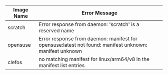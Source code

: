 | Image Name | Error Message                                                                                          |
| ---------- | ------------------------------------------------------------------------------------------------------ |
| scratch    | Error response from daemon: 'scratch' is a reserved name                                               |
| opensuse   | Error response from daemon: manifest for opensuse:latest not found: manifest unknown: manifest unknown |
| clefos     | no matching manifest for linux/arm64/v8 in the manifest list entries                                   |
